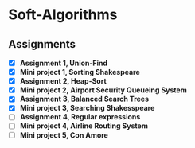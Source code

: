 # Soft-Algorithms
 
## Assignments

- [x] **Assignment 1, Union-Find**
- [x] **Mini project 1, Sorting Shakespeare**
- [x] **Assignment 2, Heap-Sort**
- [x] **Mini project 2, Airport Security Queueing System**
- [x] **Assignment 3, Balanced Search Trees**
- [x] **Mini project 3, Searching Shakesspeare**
- [ ] **Assignment 4, Regular expressions**
- [ ] **Mini project 4, Airline Routing System**
- [ ] **Mini project 5, Con Amore**